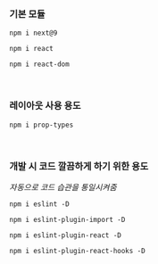### 기본 모듈

`npm i next@9`

`npm i react`

`npm i react-dom`

<br>

### 레이아웃 사용 용도

`npm i prop-types`

<br>

### 개발 시 코드 깔끔하게 하기 위한 용도
*자동으로 코드 습관을 통일시켜줌*

`npm i eslint -D`

`npm i eslint-plugin-import -D`

`npm i eslint-plugin-react -D`

`npm i eslint-plugin-react-hooks -D`